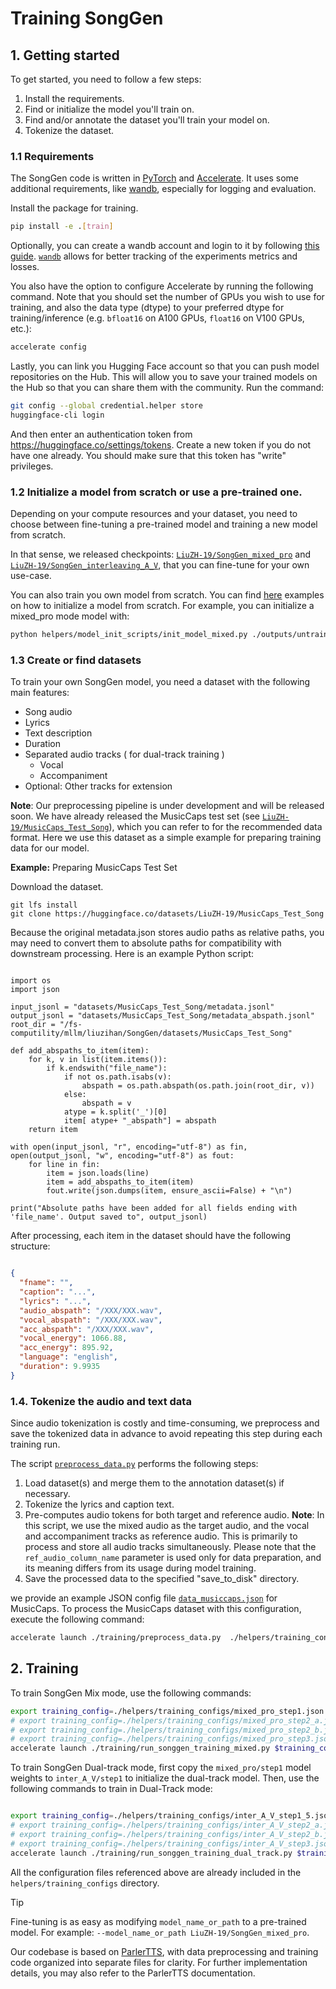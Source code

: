 # Training SongGen

## 1. Getting started

To get started, you need to follow a few steps:
1. Install the requirements.
2. Find or initialize the model you'll train on. 
3. Find and/or annotate the dataset you'll train your model on.
4. Tokenize the dataset.

### 1.1 Requirements

The SongGen code is written in [PyTorch](https://pytorch.org) and [Accelerate](https://huggingface.co/docs/accelerate/index). It uses some additional requirements, like [wandb](https://wandb.ai/), especially for logging and evaluation.

Install the package for training.

```bash
pip install -e .[train]
```

Optionally, you can create a wandb account and login to it by following [this guide](https://docs.wandb.ai/quickstart). [`wandb`](https://docs.wandb.ai/) allows for better tracking of the experiments metrics and losses.

You also have the option to configure Accelerate by running the following command. Note that you should set the number of GPUs you wish to use for training, and also the data type (dtype) to your preferred dtype for training/inference (e.g. `bfloat16` on A100 GPUs, `float16` on V100 GPUs, etc.):

```bash
accelerate config
```

Lastly, you can link you Hugging Face account so that you can push model repositories on the Hub. This will allow you to save your trained models on the Hub so that you can share them with the community. Run the command:

```bash
git config --global credential.helper store
huggingface-cli login
```
And then enter an authentication token from https://huggingface.co/settings/tokens. Create a new token if you do not have one already. You should make sure that this token has "write" privileges.

### 1.2 Initialize a model from scratch or use a pre-trained one.

Depending on your compute resources and your dataset, you need to choose between fine-tuning a pre-trained model and training a new model from scratch.

In that sense, we released checkpoints: [`LiuZH-19/SongGen_mixed_pro`](https://huggingface.co/LiuZH-19/SongGen_mixed_pro) and [`LiuZH-19/SongGen_interleaving_A_V`](https://huggingface.co/LiuZH-19/SongGen_mixed_pro), that you can fine-tune for your own use-case.

You can also train you own model from scratch. You can find [here](/helpers/model_init_scripts/) examples on how to initialize a model from scratch. For example, you can initialize a mixed_pro mode model with:

```sh
python helpers/model_init_scripts/init_model_mixed.py ./outputs/untrained-mixed_pro  --text_model "google/flan-t5-large"  --track_pattern mixed_pro
```

### 1.3 Create or find datasets

To train your own SongGen model, you need a dataset with the following main features:

- Song audio
- Lyrics
- Text description
- Duration
- Separated audio tracks ( for dual-track training )
    - Vocal
    - Accompaniment 
- Optional: Other tracks for extension

**Note**: Our preprocessing pipeline is under development and will be released soon.
We have already released the MusicCaps test set (see [`LiuZH-19/MusicCaps_Test_Song`](https://huggingface.co/datasets/LiuZH-19/MusicCaps_Test_Song)), which you can refer to for the recommended data format. Here we use this dataset as a simple example for preparing training data for our model.

**Example:** Preparing MusicCaps Test Set

Download  the dataset.

```
git lfs install
git clone https://huggingface.co/datasets/LiuZH-19/MusicCaps_Test_Song

```
Because the original metadata.json stores audio paths as relative paths, you may need to convert them to absolute paths for compatibility with downstream processing.
Here is an example Python script:

```

import os
import json

input_jsonl = "datasets/MusicCaps_Test_Song/metadata.jsonl"
output_jsonl = "datasets/MusicCaps_Test_Song/metadata_abspath.jsonl"
root_dir = "/fs-computility/mllm/liuzihan/SongGen/datasets/MusicCaps_Test_Song"

def add_abspaths_to_item(item):
    for k, v in list(item.items()):
        if k.endswith("file_name"):
            if not os.path.isabs(v):
                abspath = os.path.abspath(os.path.join(root_dir, v))
            else:
                abspath = v
            atype = k.split('_')[0]
            item[ atype+ "_abspath"] = abspath
    return item

with open(input_jsonl, "r", encoding="utf-8") as fin, open(output_jsonl, "w", encoding="utf-8") as fout:
    for line in fin:
        item = json.loads(line)
        item = add_abspaths_to_item(item)
        fout.write(json.dumps(item, ensure_ascii=False) + "\n")

print("Absolute paths have been added for all fields ending with 'file_name'. Output saved to", output_jsonl)

```

After processing, each item in the dataset should have the following structure:

```json

{
  "fname": "",  
  "caption": "...",
  "lyrics": "...",
  "audio_abspath": "/XXX/XXX.wav",
  "vocal_abspath": "/XXX/XXX.wav",
  "acc_abspath": "/XXX/XXX.wav",
  "vocal_energy": 1066.88,
  "acc_energy": 895.92,
  "language": "english",
  "duration": 9.9935
}

```
### 1.4. Tokenize the audio and text data

Since audio tokenization is costly and time-consuming, we preprocess and save the tokenized data in advance to avoid repeating this step during each training run.

The script [`preprocess_data.py`](/training/preprocess_data.py) performs the following steps:
1. Load dataset(s) and merge them to the annotation dataset(s) if necessary.
2. Tokenize the lyrics and caption text.
3. Pre-computes audio tokens for both target and reference audio.
    **Note**:  In this script, we use the mixed audio as the target audio, and the vocal and accompaniment tracks as reference audio. This is primarily to process and store all audio tracks simultaneously. Please note that the `ref_audio_column_name` parameter is used only for data preparation, and its meaning differs from its usage during model training.
4. Save the processed data to the specified "save_to_disk" directory.


we provide an example JSON config file [`data_musiccaps.json`](./helpers/training_configs/data_musiccaps.json) for MusicCaps. To process the MusicCaps dataset with this configuration, execute the following command:

```sh
accelerate launch ./training/preprocess_data.py  ./helpers/training_configs/data_musiccaps.json
```

## 2. Training

To train SongGen Mix mode, use the following commands:

```sh
export training_config=./helpers/training_configs/mixed_pro_step1.json
# export training_config=./helpers/training_configs/mixed_pro_step2_a.json
# export training_config=./helpers/training_configs/mixed_pro_step2_b.json
# export training_config=./helpers/training_configs/mixed_pro_step3.json
accelerate launch ./training/run_songgen_training_mixed.py $training_config
```

To train SongGen Dual-track mode, first copy the  `mixed_pro/step1` model weights to `inter_A_V/step1` to initialize the dual-track model.
Then, use the following commands to train in Dual-Track mode:

```sh

export training_config=./helpers/training_configs/inter_A_V_step1_5.json
# export training_config=./helpers/training_configs/inter_A_V_step2_a.json
# export training_config=./helpers/training_configs/inter_A_V_step2_b.json
# export training_config=./helpers/training_configs/inter_A_V_step3.json
accelerate launch ./training/run_songgen_training_dual_track.py $training_config

```
All the configuration files referenced above are already included in the `helpers/training_configs` directory.

> [!TIP]
> Fine-tuning is as easy as modifying `model_name_or_path` to a pre-trained model.
> For example: `--model_name_or_path LiuZH-19/SongGen_mixed_pro`.

Our codebase is based on [ParlerTTS](https://github.com/huggingface/parler-tts), with data preprocessing and training code organized into separate files for clarity. For further implementation details, you may also refer to the ParlerTTS documentation.
